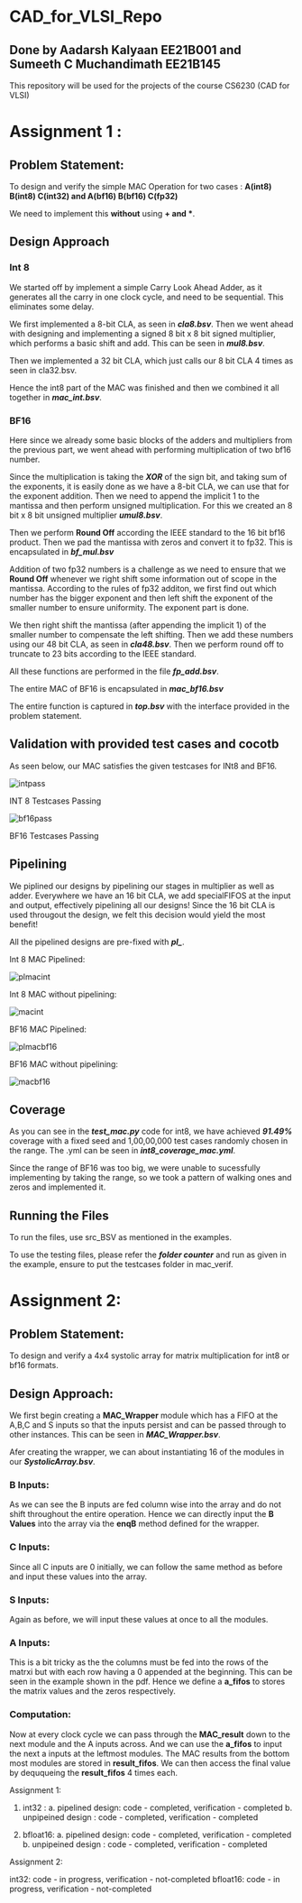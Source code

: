 # CAD_for_VLSI_Repo
## Done by Aadarsh Kalyaan EE21B001 and Sumeeth C Muchandimath EE21B145
This repository will be used for the projects of the course CS6230 (CAD for VLSI)

# Assignment 1 :
## Problem Statement:
To design and verify the simple MAC Operation for two cases : **A(int8) B(int8) C(int32) and A(bf16) B(bf16) C(fp32)**

We need to implement this **without** using **+ and \***.

## Design Approach
### Int 8
We started off by implement a simple Carry Look Ahead Adder, as it generates all the carry in one clock cycle, and need to be sequential. This eliminates some delay.

We first implemented a 8-bit CLA, as seen in ***cla8.bsv***. Then we went ahead with designing and implementing a signed 8 bit x 8 bit signed multiplier, which performs a basic shift and add. This can be seen in ***mul8.bsv***.

Then we implemented a 32 bit CLA, which just calls our 8 bit CLA 4 times as seen in cla32.bsv.

Hence the int8 part of the MAC was finished and then we combined it all together in ***mac_int.bsv***. 

### BF16
Here since we already some basic blocks of the adders and multipliers from the previous part, we went ahead with performing multiplication of two bf16 number.

Since the multiplication is taking the ***XOR*** of the sign bit, and taking sum of the exponents, it is easily done as we have a 8-bit CLA, we can use that for the exponent addition. Then we need to append the implicit 1 to the mantissa and then perform unsigned multiplication. For this we created an 8 bit x 8 bit unsigned multiplier ***umul8.bsv***. 

Then we perform **Round Off** according the IEEE standard to the 16 bit bf16 product. Then we pad the mantissa with zeros and convert it to fp32. This is encapsulated in ***bf_mul.bsv***

Addition of two fp32 numbers is a challenge as we need to ensure that we **Round Off** whenever we right shift some information out of scope in the mantissa. According to the rules of fp32 additon, we first find out which number has the bigger exponent and then left shift the exponent of the smaller number to ensure uniformity. The exponent part is done.

We then right shift the mantissa (after appending the implicit 1) of the smaller number to compensate the left shifting. Then we add these numbers using our 48 bit CLA, as seen in ***cla48.bsv***. Then we perform round off to truncate to 23 bits according to the IEEE standard.

All these functions are performed in the file ***fp_add.bsv***.

The entire MAC of BF16 is encapsulated in ***mac_bf16.bsv***

The entire function is captured in ***top.bsv*** with the interface provided in the problem statement.

## Validation with provided test cases and cocotb

As seen below, our MAC satisfies the given testcases for INt8 and BF16.

![intpass](https://github.com/user-attachments/assets/0f2e77dc-5ba6-4036-ba32-1c0572855e04)

INT 8 Testcases Passing

![bf16pass](https://github.com/user-attachments/assets/9fc6200f-f62a-4a62-a44b-054114672ec4)

BF16 Testcases Passing

## Pipelining

We piplined our designs by pipelining our stages in multiplier as well as adder. Everywhere we have an 16 bit CLA, we add specialFIFOS at the input and output, effectively pipelining all our designs! Since the 16 bit CLA is used througout the design, we felt this decision would yield the most benefit!

All the pipelined designs are pre-fixed with ***pl_***.

Int 8 MAC Pipelined:

![plmacint](https://github.com/user-attachments/assets/a43e11f4-4aa4-474a-ae05-98bca35cbb53)

Int 8 MAC without pipelining:

![macint](https://github.com/user-attachments/assets/465dd1e4-3146-4d18-a400-16f07fbc710f)

BF16 MAC Pipelined:

![plmacbf16](https://github.com/user-attachments/assets/9714598b-6960-4e85-a930-0c16d7cb8122)

BF16 MAC without pipelining:

![macbf16](https://github.com/user-attachments/assets/d5af0b1f-9c89-47de-b659-ed66db085093)

## Coverage

As you can see in the ***test_mac.py*** code for int8, we have achieved ***91.49%*** coverage with a fixed seed and 1,00,00,000 test cases randomly chosen in the range. The .yml can be seen in ***int8_coverage_mac.yml***.


Since the range of BF16 was too big, we were unable to sucessfully implementing by taking the range, so we took a pattern of walking ones and zeros and implemented it.


## Running the Files
To run the files, use src_BSV as mentioned in the examples.

To use the testing files, please refer the ***folder counter*** and run as given in the example, ensure to put the testcases folder in mac_verif.


# Assignment 2:
## Problem Statement:
To design and verify a 4x4 systolic array for matrix multiplication for int8 or bf16 formats.


## Design Approach:
We first begin creating a **MAC_Wrapper** module which has a FIFO at the A,B,C and S inputs so that the inputs persist and can be passed through to other instances. This can be seen in ***MAC_Wrapper.bsv***.

Afer creating the wrapper, we can about instantiating 16 of the modules in our ***SystolicArray.bsv***.

### B Inputs:
As we can see the B inputs are fed column wise into the array and do not shift throughout the entire operation. Hence we can directly input the **B Values** into the array via the **enqB** method defined for the wrapper.

### C Inputs:
Since all C inputs are 0 initially, we can follow the same method as before and input these values into the array.

### S Inputs:
Again as before, we will input these values at once to all the modules.

### A Inputs:
This is a bit tricky as the the columns must be fed into the rows of the matrxi but with each row having a 0 appended at the beginning. This can be seen in the example shown in the pdf. Hence we define a **a_fifos** to stores the matrix values and the zeros respectively.

### Computation:
Now at every clock cycle we can pass through the **MAC_result** down to the next module and the A inputs across. And we can use the **a_fifos** to input the next a inputs at the leftmost modules. The MAC results from the bottom most modules are stored in **result_fifos**. We can then access the final value by deququeing the **result_fifos** 4 times each.

Assignment 1:

1. int32 :
a. pipelined design: code - completed, verification - completed
b. unpipeined design : code - completed, verification - completed

2. bfloat16:
a. pipelined design: code - completed, verification - completed
b. unpipeined design : code - completed, verification - completed

Assignment 2:

int32: code - in progress, verification - not-completed
bfloat16: code - in progress, verification - not-completed

